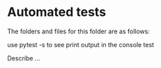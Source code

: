 # Automated tests

The folders and files for this folder are as follows:

use pytest -s to see print output in the console
test

Describe ...
